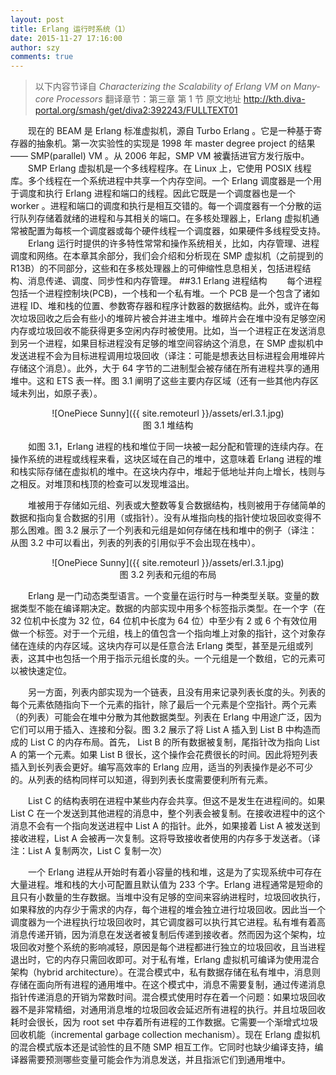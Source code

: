 ```yaml
---
layout: post
title: Erlang 运行时系统（1）
date: 2015-11-27 17:16:00
author: szy
comments: true
---
```


>以下内容节译自 <i>Characterizing the Scalability of Erlang VM on Many-core Processors</i>
>翻译章节：第三章 第 1 节
>原文地址 http://kth.diva-portal.org/smash/get/diva2:392243/FULLTEXT01

&emsp;&emsp;现在的 BEAM 是 Erlang 标准虚拟机，源自 Turbo Erlang 。它是一种基于寄存器的抽象机。第一次实验性的实现是 1998 年 master degree project 的结果 —— SMP(parallel) VM 。从 2006 年起，SMP VM 被囊括进官方发行版中。
&emsp;&emsp;SMP Erlang 虚拟机是一个多线程程序。在 Linux 上，它使用 POSIX 线程库。多个线程在一个系统进程中共享一个内存空间。一个 Erlang 调度器是一个用于调度和执行 Erlang 进程和端口的线程。因此它既是一个调度器也是一个 worker 。进程和端口的调度和执行是相互交错的。每一个调度器有一个分散的运行队列存储着就绪的进程和与其相关的端口。在多核处理器上，Erlang 虚拟机通常被配置为每核一个调度器或每个硬件线程一个调度器，如果硬件多线程受支持。
&emsp;&emsp;Erlang 运行时提供的许多特性常常和操作系统相关，比如，内存管理、进程调度和网络。在本章其余部分，我们会介绍和分析现在 SMP 虚拟机（之前提到的 R13B）的不同部分，这些和在多核处理器上的可伸缩性息息相关，包括进程结构、消息传递、调度、同步性和内存管理。
##3.1 Erlang 进程结构
&emsp;&emsp;每个进程包括一个进程控制块(PCB)，一个栈和一个私有堆。一个 PCB 是一个包含了诸如进程 ID、堆和栈的位置、参数寄存器和程序计数器的数据结构。此外，或许在每次垃圾回收之后会有些小的堆碎片被合并进主堆中。堆碎片会在堆中没有足够空闲内存或垃圾回收不能获得更多空闲内存时被使用。比如，当一个进程正在发送消息到另一个进程，如果目标进程没有足够的堆空间容纳这个消息，在 SMP 虚拟机中发送进程不会为目标进程调用垃圾回收（译注：可能是想表达目标进程会用堆碎片存储这个消息）。此外，大于 64 字节的二进制型会被存储在所有进程共享的通用堆中。这和 ETS 表一样。图 3.1 阐明了这些主要内存区域（还有一些其他内存区域未列出，如原子表）。

<center>![OnePiece Sunny]({{ site.remoteurl }}/assets/erl.3.1.jpg)</center>
<center>图 3.1 堆结构</center>

&emsp;&emsp;如图 3.1，Erlang 进程的栈和堆位于同一块被一起分配和管理的连续内存。在操作系统的进程或线程来看，这块区域在自己的堆中，这意味着 Erlang 进程的堆和栈实际存储在虚拟机的堆中。在这块内存中，堆起于低地址并向上增长，栈则与之相反。对堆顶和栈顶的检查可以发现堆溢出。

&emsp;&emsp;堆被用于存储如元组、列表或大整数等复合数据结构，栈则被用于存储简单的数据和指向复合数据的引用（或指针）。没有从堆指向栈的指针使垃圾回收变得不那么困难。图 3.2 展示了一个列表和元组是如何存储在栈和堆中的例子（译注：从图 3.2 中可以看出，列表的列表的引用似乎不会出现在栈中）。


<center>![OnePiece Sunny]({{ site.remoteurl }}/assets/erl.3.1.jpg)</center>
<center>图 3.2 列表和元组的布局</center>

&emsp;&emsp;Erlang 是一门动态类型语言。一个变量在运行时与一种类型关联。变量的数据类型不能在编译期决定。数据的内部实现中用多个标签指示类型。在一个字（在 32 位机中长度为 32 位，64 位机中长度为 64 位）中至少有 2 或 6 个有效位用做一个标签。对于一个元组，栈上的值包含一个指向堆上对象的指针，这个对象存储在连续的内存区域。这块内存可以是任意合法 Erlang 类型，甚至是元组或列表，这其中也包括一个用于指示元组长度的头。一个元组是一个数组，它的元素可以被快速定位。

&emsp;&emsp;另一方面，列表内部实现为一个链表，且没有用来记录列表长度的头。列表的每个元素依随指向下一个元素的指针，除了最后一个元素是个空指针。两个元素（的列表）可能会在堆中分散为其他数据类型。列表在 Erlang 中用途广泛，因为它们可以用于插入、连接和分裂。图 3.2 展示了将 List A 插入到 List B 中构造而成的 List C 的内存布局。首先， List B 的所有数据被复制，尾指针改为指向 List A 的第一个元素。如果 List B 很长，这个操作会花费很长的时间。因此将短列表插入到长列表会更好。编写高效率的 Erlang 应用，适当的列表操作是必不可少的。从列表的结构同样可以知道，得到列表长度需要便利所有元素。

&emsp;&emsp;List C 的结构表明在进程中某些内存会共享。但这不是发生在进程间的。如果 List C 在一个发送到其他进程的消息中，整个列表会被复制。在接收进程中的这个消息不会有一个指向发送进程中 List A 的指针。此外，如果接着 List A 被发送到接收进程，List A 会被再一次复制。这将导致接收者使用的内存多于发送者。（译注：List A 复制两次，List C 复制一次）

&emsp;&emsp;一个 Erlang 进程从开始时有着小容量的栈和堆，这是为了实现系统中可存在大量进程。堆和栈的大小可配置且默认值为 233 个字。Erlang 进程通常是短命的且只有小数量的生存数据。当堆中没有足够的空间来容纳进程时，垃圾回收执行，如果释放的内存少于需求的内存，每个进程的堆会独立进行垃圾回收。因此当一个调度器为一个进程执行垃圾回收时，其它调度器可以执行其它进程。私有堆有着高消息传递开销，因为消息在发送者被复制后传递到接收者。然而因为这个架构，垃圾回收对整个系统的影响减轻，原因是每个进程都进行独立的垃圾回收，且当进程退出时，它的内存只需回收即可。对于私有堆，Erlang 虚拟机可编译为使用混合架构（hybrid architecture）。在混合模式中，私有数据存储在私有堆中，消息则存储在面向所有进程的通用堆中。在这个模式中，消息不需要复制，通过传递消息指针传递消息的开销为常数时间。混合模式使用时存在着一个问题：如果垃圾回收器不是非常精细，对通用消息堆的垃圾回收会延迟所有进程的执行。并且垃圾回收耗时会很长，因为 root set 中存着所有进程的工作数据。它需要一个渐增式垃圾回收机能（incremental garbage collection mechanism）。现在 Erlang 虚拟机的混合模式版本还是试验性的且不随 SMP 相互工作。它同时也缺少编译支持，编译器需要预测哪些变量可能会作为消息发送，并且指派它们到通用堆中。
